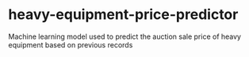 # heavy-equipment-price-predictor
Machine learning model used to predict the auction sale price of heavy equipment based on previous records

